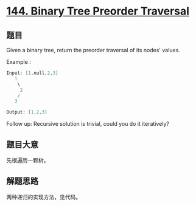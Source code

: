 # [144. Binary Tree Preorder Traversal](https://leetcode-cn.com/problems/binary-tree-preorder-traversal/)

## 题目

Given a binary tree, return the preorder traversal of its nodes' values.

Example :

```c
Input: [1,null,2,3]
   1
    \
     2
    /
   3

Output: [1,2,3]
```

Follow up: Recursive solution is trivial, could you do it iteratively?

## 题目大意

先根遍历一颗树。

## 解题思路

两种递归的实现方法，见代码。
